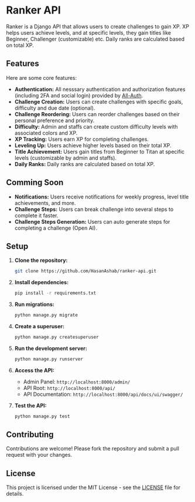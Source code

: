 # Ranker API

Ranker is a Django API that allows users to create challenges to gain XP. XP helps users achieve levels, and at specific levels, they gain titles like Beginner, Challenger (customizable) etc. Daily ranks are calculated based on total XP.

## Features
Here are some core features:
- **Authentication:** All nesssary authentication and authorization features (including 2FA and social login) provided by [All-Auth](https://docs.allauth.org/en/latest/).
- **Challenge Creation:** Users can create challenges with specific goals, difficulty and due date (optional).
- **Challenge Reordering:** Users can reorder challenges based on their personal preference and priority.
- **Difficulty:** Admin and staffs can create custom difficulty levels with associated colors and XP.
- **XP Tracking:** Users earn XP for completing challenges.
- **Leveling Up:** Users achieve higher levels based on their total XP.
- **Title Achievement:** Users gain titles from Beginner to Titan at specific levels (customizable by admin and staffs).
- **Daily Ranks:** Daily ranks are calculated based on total XP.

## Comming Soon
- **Notifications:** Users receive notifications for weekly progress, level title achievements, and more.
- **Challenge Steps:** Users can break challenge into several steps to complete it faster.
- **Challenge Steps Generation:** Users can auto generate steps for completing a challenge (Open AI).

## Setup

1. **Clone the repository:**
   ```bash
   git clone https://github.com/HasanAshab/ranker-api.git
   ```

2. **Install dependencies:**
   ```bash
   pip install -r requirements.txt
   ```

3. **Run migrations:**
   ```bash
   python manage.py migrate
   ```

4. **Create a superuser:**
   ```bash
   python manage.py createsuperuser
   ```

5. **Run the development server:**
   ```bash
   python manage.py runserver
   ```

6. **Access the API:**
   - Admin Panel: `http://localhost:8000/admin/`
   - API Root: `http://localhost:8000/api/`
   - API Documentation: `http://localhost:8000/api/docs/ui/swagger/`

7. **Test the API:**
   ```bash
   python manage.py test
   ```

## Contributing

Contributions are welcome! Please fork the repository and submit a pull request with your changes.

## License

This project is licensed under the MIT License - see the [LICENSE](LICENSE) file for details.
